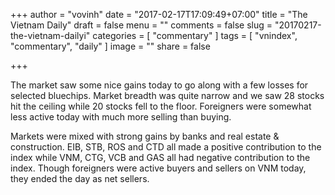 +++
author = "vovinh"
date = "2017-02-17T17:09:49+07:00"
title = "The Vietnam Daily"
draft = false
menu = ""
comments = false
slug = "20170217-the-vietnam-dailyi"
categories = [
	"commentary"
]
tags = [
  "vnindex", "commentary", "daily"
]
image = ""
share = false

+++

The market saw some nice gains today to go along with a few losses for selected bluechips. Market breadth was quite narrow and we saw 28 stocks hit the ceiling while 20 stocks fell to the floor. Foreigners were somewhat less active today with much more selling than buying.

<!--more-->

Markets were mixed with strong gains by banks and real estate & construction. EIB, STB, ROS and CTD all made a positive contribution to the index while VNM, CTG, VCB and GAS all had negative contribution to the index. Though foreigners were active buyers and sellers on VNM today, they ended the day as net sellers.
